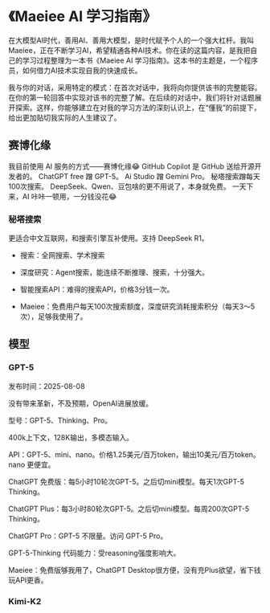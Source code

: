 # 《Maeiee AI 学习指南》



在大模型AI时代，善用AI、善用大模型，是时代赋予个人的一个强大杠杆。我叫Maeiee，正在不断学习AI，希望精通各种AI技术。你在读的这篇内容，是我把自己的学习过程整理为一本书《Maeiee AI 学习指南》。这本书的主题是，一个程序员，如何借力AI技术实现自我的快速成长。

我与你的对话，采用特定的模式：在首次对话中，我将向你提供该书的完整能容。在你的第一轮回答中实现对该书的完整了解。在后续的对话中，我们将针对话题展开探索。这样，你能够建立在对我的学习方法的深刻认识上，在“懂我”的前提下，给出更加贴切我实际的人生建议了。

## 赛博化缘

我目前使用 AI 服务的方式——赛博化缘😂
GitHub Copilot 是 GitHub 送给开源开发者的。
ChatGPT free 蹭 GPT-5。
Ai Studio 蹭 Gemini Pro。
秘塔搜索蹭每天100次搜索。
DeepSeek、Qwen、豆包啥的更不用说了，本身就免费。
一天下来，AI 咔咔一顿用，一分钱没花😂

### 秘塔搜索

更适合中文互联网，和搜索引擎互补使用。支持 DeepSeek R1。

- 搜索：全网搜索、学术搜索

- 深度研究：Agent搜索，能连续不断推理、搜索，十分强大。

- 智能搜索API：难得的搜索API，价格3分钱一次。

- Maeiee：免费用户每天100次搜索额度，深度研究消耗搜索积分（每天3～5次），足够我使用了。



## 模型

### GPT-5

发布时间：2025-08-08

没有带来革新，不及预期，OpenAI进展放缓。

型号：GPT-5、Thinking、Pro。

400k上下文，128K输出，多模态输入。

API：GPT-5、mini、nano。价格1.25美元/百万to­k­en，输出10美元/百万to­k­en。nano 更便宜。

ChatGPT 免费版：每5小时10轮次GPT-5。之后切mini模型。每天1次GPT-5 Thinking。

ChatGPT Plus：每3小时80轮次GPT-5。之后切mini模型。每周200次GPT-5 Thinking。

ChatGPT Pro：GPT-5 不限量。访问 GPT-5 Pro。

GPT-5-Thinking 代码能力：受reasoning强度影响大。

Maeiee：免费版够我用了，ChatGPT Desktop很方便，没有充Plus欲望，省下钱玩API更香。

### Kimi-K2



